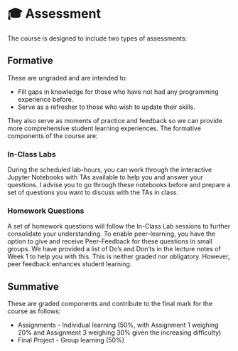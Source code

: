 # 🎓 Assessment

The course is designed to include two types of assessments:

## Formative

These are ungraded and are intended to:
- Fill gaps in knowledge for those who have not had any programming experience before.
- Serve as a refresher to those who wish to update their skills.

They also serve as moments of practice and feedback so we can provide more comprehensive student learning experiences. The formative components of the course are:

### In-Class Labs

During the scheduled lab-hours, you can work through the interactive Jupyter Notebooks with TAs available to help you and answer your questions. I advise you to go through these notebooks before and prepare a set of questions you want to discuss with the TAs in class.

### Homework Questions

A set of homework questions will follow the In-Class Lab sessions to further consolidate your understanding. To enable peer-learning, you have the option to give and receive Peer-Feedback for these questions in small groups. We have provided a list of Do’s and Don’ts in the lecture notes of Week 1 to help you with this. This is neither graded nor obligatory. However, peer feedback enhances student learning.

## Summative

These are graded components and contribute to the final mark for the course as follows:
- Assignments - Individual learning (50%, with Assignment 1 weighing 20% and Assignment 3 weighing 30% given the increasing difficulty)
- Final Project - Group learning (50%)
